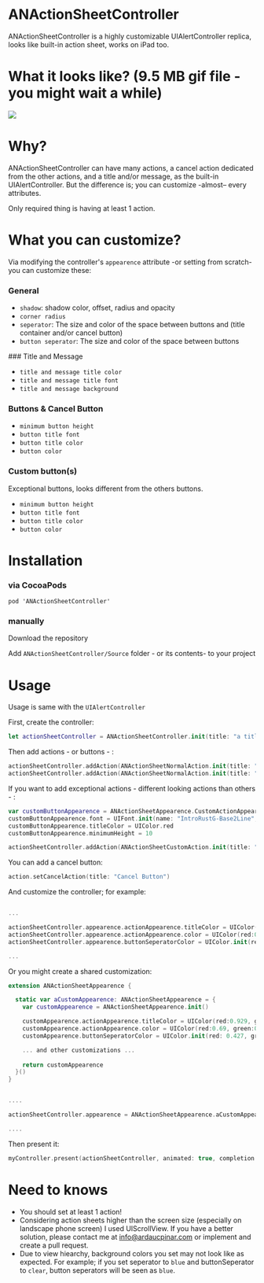 # ANActionSheetController
ANActionSheetController is a highly customizable UIAlertController replica, looks like built-in action sheet, works on iPad too.

# What it looks like? (9.5 MB gif file - you might wait a while)
![](screen-recording.gif)

# Why?

ANActionSheetController can have many actions, a cancel action dedicated from the other actions, and a title and/or message, as the built-in UIAlertController. But the difference is; you can customize -almost– every attributes.

Only required thing is having at least 1 action.

# What you can customize? 
Via modifying the controller's `appearence` attribute -or setting from scratch- you can customize these:


### General
- `shadow`: shadow color, offset, radius and opacity
- `corner radius`
- `seperator`: The size and color of the space between buttons and (title container and/or cancel button)
- `button seperator`: The size and color of the space between buttons

### Title and Message
- `title and message title color`
- `title and message title font`
- `title and message background`

### Buttons & Cancel Button
- `minimum button height`
- `button title font`
- `button title color`
- `button color`

### Custom button(s)

Exceptional buttons, looks different from the others buttons.
- `minimum button height`
- `button title font`
- `button title color`
- `button color`

# Installation

### via CocoaPods
`pod 'ANActionSheetController'`

### manually
Download the repository

Add `ANActionSheetController/Source` folder - or its contents- to your project


# Usage

Usage is same with the `UIAlertController`

First, create the controller:

``` swift
let actionSheetController = ANActionSheetController.init(title: "a title" , message: "a message")
```

Then add actions - or buttons - :

``` swift
actionSheetController.addAction(ANActionSheetNormalAction.init(title: "Button 1", handler: nil))
actionSheetController.addAction(ANActionSheetNormalAction.init(title: "Button 2", handler: nil))
```

If you want to add exceptional actions - different looking actions than others - :

``` swift
var customButtonAppearence = ANActionSheetAppearence.CustomActionAppearence.init()
customButtonAppearence.font = UIFont.init(name: "IntroRustG-Base2Line", size: 17)!
customButtonAppearence.titleColor = UIColor.red
customButtonAppearence.minimumHeight = 10

actionSheetController.addAction(ANActionSheetCustomAction.init(title: "Custom button with\nauto height\nred label \nand \ncustom font", apperarence: customButtonAppearence, handler: nil))
```

You can add a cancel button:

``` swift
action.setCancelAction(title: "Cancel Button")
```

And customize the controller; for example:

``` swift

... 

actionSheetController.appearence.actionAppearence.titleColor = UIColor(red:0.929, green:0.922, blue:0.923, alpha: 1.000)
actionSheetController.appearence.actionAppearence.color = UIColor(red:0.69, green:0.714, blue:0.616, alpha: 1.000)
actionSheetController.appearence.buttonSeperatorColor = UIColor.init(red: 0.427, green: 0.498, blue: 0.192, alpha: 1)

...

```



Or you might create a shared customization:

``` swift
extension ANActionSheetAppearence {

  static var aCustomAppearence: ANActionSheetAppearence = {
    var customAppearence = ANActionSheetAppearence.init()

    customAppearence.actionAppearence.titleColor = UIColor(red:0.929, green:0.922, blue:0.923, alpha: 1.000)
    customAppearence.actionAppearence.color = UIColor(red:0.69, green:0.714, blue:0.616, alpha: 1.000)
    customAppearence.buttonSeperatorColor = UIColor.init(red: 0.427, green: 0.498, blue: 0.192, alpha: 1)

	... and other customizations ...
	
    return customAppearence
  }()
}


....

actionSheetController.appearence = ANActionSheetAppearence.aCustomAppearence

....


```

Then present it:

``` swift
myController.present(actionSheetController, animated: true, completion: nil)
```


# Need to knows

- You should set at least 1 action!
- Considering action sheets higher than the screen size (especially on landscape phone screen) I used UIScrollView. If you have a better solution, please contact me at [info@ardaucpinar.com](mailto:info@ardaucpinar.com) or implement and create a pull request.
- Due to view hiearchy, background colors you set may not look like as expected. For example; if you set seperator to `blue` and buttonSeperator to `clear`, button seperators will be seen as `blue`.




